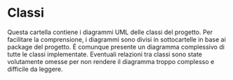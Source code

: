 # Classi
Questa cartella contiene i diagrammi UML delle classi del progetto. Per facilitare la comprensione, i diagrammi sono divisi in sottocartelle in base ai package del progetto. É comunque presente un diagramma complessivo di tutte le classi implementate.
Eventuali relazioni tra classi sono state volutamente omesse per non rendere il diagramma troppo complesso e difficile da leggere. 
